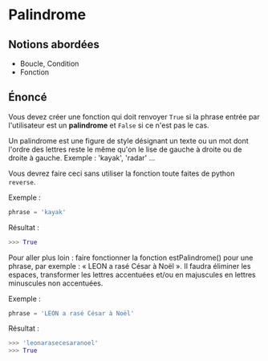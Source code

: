 # Palindrome

## Notions abordées

- Boucle, Condition
- Fonction

## Énoncé

Vous devez créer une fonction qui doit renvoyer ```True``` si la phrase entrée par l'utilisateur est un **palindrome** et ```False``` si ce n'est pas le cas.

Un palindrome est une figure de style désignant un texte ou un mot dont l'ordre des lettres reste le même qu'on le lise de gauche à droite ou de droite à gauche.
Exemple : 'kayak', 'radar' ...

Vous devrez faire ceci sans utiliser la fonction toute faites de python  ```reverse```.

Exemple :
```py 
phrase = 'kayak'
```

Résultat :
```py
>>> True
```

Pour aller plus loin : faire fonctionner la fonction estPalindrome() pour une phrase, par exemple : « LEON a rasé César à Noël ». Il faudra éliminer les espaces, transformer les lettres accentuées et/ou en majuscules en lettres minuscules non accentuées.

Exemple :
```py
phrase = 'LEON a rasé César à Noël'
```

Résultat :
```py
>>> 'leonarasecesaranoel'
>>> True
```